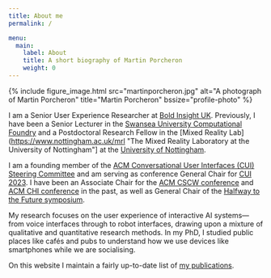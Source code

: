 ```yaml
---
title: About me
permalink: /

menu:
  main:
    label: About
    title: A short biography of Martin Porcheron
    weight: 0
---
```


{% include figure_image.html src="martinporcheron.jpg" alt="A photograph of Martin Porcheron" title="Martin Porcheron" bssize="profile-photo" %}

I am a Senior User Experience Researcher at [Bold Insight UK](https://boldinsight.co.uk "Bold Insight UK"). Previously, I have been a Senior Lecturer in the [Swansea University Computational Foundry](https://www.swansea.ac.uk/science/computationalfoundry/ "The Swansea University Computational Foundry website") and a Postdoctoral Research Fellow in the [Mixed Reality Lab](https://www.nottingham.ac.uk/mrl "The Mixed Reality Laboratory at the University of Nottingham"] at the [University of Nottingham](https://www.nottingham.ac.uk/computerscience/index.aspx "Computer Science at the University of Nottingham").

I am a founding member of the [ACM Conversational User Interfaces (CUI) Steering Committee](https://cui.acm.org/sc/ "The Conversational User Interfaces community website") and am serving as conference General Chair for [CUI 2023](https://cui.acm.org/2023/ "The Fifth Conference on Conversational User Interfaces"). I have been an Associate Chair for the [ACM CSCW conference](https://cscw.acm.org/ "The ACM Conference on Computer-Supported Cooperative Work and Social Computing website") and [ACM CHI conference](https://chi.acm.org/ "The ACM Conference on Computer Human Interaction website") in the past, as well as General Chair of the [Halfway to the Future symposium](https://www.halfwaytothefuture.org "Halfway to the Future symposium website").

My research focuses on the user experience of interactive AI systems—from voice interfaces through to robot interfaces, drawing upon a mixture of qualitative and quantitative research methods. In my PhD, I studied public places like cafés and pubs to understand how we use devices like smartphones while we are socialising.

On this website I maintain a fairly up-to-date list of [my publications](/pubs "My publications list").